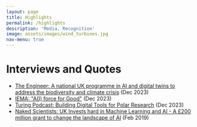 ```yaml
---
layout: page
title: Highlights
permalink: /highlights
description: 'Media, Recognition'
image: assets/images/wind_turbines.jpg
nav-menu: true
---
```


<h1>Interviews and Quotes</h1>

* [The Engineer: A national UK programme in AI and digital twins to address the biodiversity and climate crisis](https://www.theengineer.co.uk/content/news/a-national-uk-programme-in-ai-and-digital-twins-to-address-the-biodiversity-and-climate-crisis) (Dec 2023)
* [IEMA: "A(I) force for Good"](https://www.iema.net/articles/ai-force-for-good) (Dec 2023)
* [Turing Podcast: Building Digital Tools for Polar Research](https://turing.podbean.com/e/building-digital-tools-for-polar-research/) (Dec 2023)
* [Naked Scientists: UK Invests hard in Machine Learning and AI - A £200 million grant to change the landscape of AI](https://www.thenakedscientists.com/articles/interviews/uk-invests-hard-machine-learning-and-ai) (Feb 2019)
